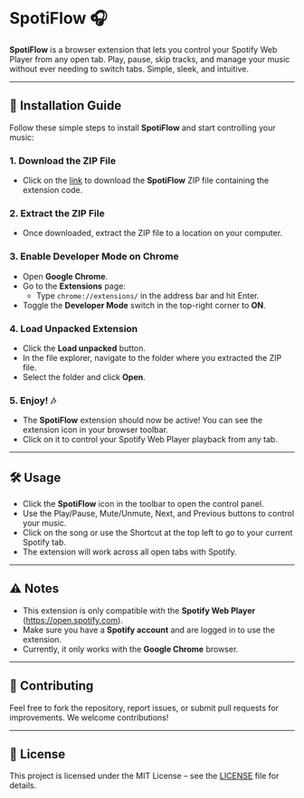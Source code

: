 # **SpotiFlow** 🎧

**SpotiFlow** is a browser extension that lets you control your Spotify Web Player from any open tab. Play, pause, skip tracks, and manage your music without ever needing to switch tabs. Simple, sleek, and intuitive.

---

## 🚀 **Installation Guide**

Follow these simple steps to install **SpotiFlow** and start controlling your music:

### 1. **Download the ZIP File**
- Click on the [link](https://github.com/amannuck/spoti-flow/archive/refs/heads/master.zip) to download the **SpotiFlow** ZIP file containing the extension code.

### 2. **Extract the ZIP File**
- Once downloaded, extract the ZIP file to a location on your computer.

### 3. **Enable Developer Mode on Chrome**
- Open **Google Chrome**.
- Go to the **Extensions** page:
  - Type `chrome://extensions/` in the address bar and hit Enter.
- Toggle the **Developer Mode** switch in the top-right corner to **ON**.

### 4. **Load Unpacked Extension**
- Click the **Load unpacked** button.
- In the file explorer, navigate to the folder where you extracted the ZIP file.
- Select the folder and click **Open**.

### 5. **Enjoy!** 🎶
- The **SpotiFlow** extension should now be active! You can see the extension icon in your browser toolbar.
- Click on it to control your Spotify Web Player playback from any tab.

---

## 🛠️ **Usage**

- Click the **SpotiFlow** icon in the toolbar to open the control panel.
- Use the Play/Pause, Mute/Unmute, Next, and Previous buttons to control your music.
- Click on the song or use the Shortcut at the top left to go to your current Spotify tab.
- The extension will work across all open tabs with Spotify.

---

## ⚠️ **Notes**

- This extension is only compatible with the **Spotify Web Player** (https://open.spotify.com).
- Make sure you have a **Spotify account** and are logged in to use the extension.
- Currently, it only works with the **Google Chrome** browser.

---

## 🤝 **Contributing**

Feel free to fork the repository, report issues, or submit pull requests for improvements. We welcome contributions!

---

## 📄 **License**

This project is licensed under the MIT License – see the [LICENSE](LICENSE) file for details.
